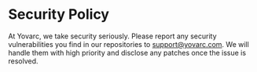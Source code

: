 # Security Policy

At Yovarc, we take security seriously. Please report any security vulnerabilities you find in our repositories to support@yovarc.com. We will handle them with high priority and disclose any patches once the issue is resolved.
